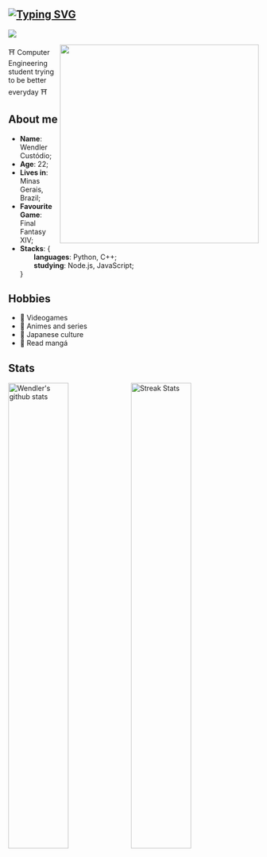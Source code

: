 ## [![Typing SVG](https://readme-typing-svg.herokuapp.com/?lines=Hello!👋+I'm+Wendler!&size=22)](https://git.io/typing-svg) 
![](https://komarev.com/ghpvc/?username=wendlercs&color=blue&style=for-the-badge)

<img align="right" src="https://user-images.githubusercontent.com/13263031/158471939-34ea7390-7332-42f9-8839-0a957d5be4af.png" width="400" />

⛩️ Computer Engineering student trying to be better everyday ⛩️


## About me 
* **Name**: Wendler Custódio;
* **Age**: 22;
* **Lives in**: Minas Gerais, Brazil;
* **Favourite Game**: Final Fantasy XIV;
* **Stacks**: { \
&nbsp;&nbsp;&nbsp;&nbsp;&nbsp;&nbsp; **languages**: Python, C++; \
&nbsp;&nbsp;&nbsp;&nbsp;&nbsp;&nbsp; **studying**: Node.js, JavaScript; \
 } 

## Hobbies

* 🏮 Videogames
* 🏮 Animes and series
* 🏮 Japanese culture
* 🏮 Read mangá

## Stats

 <a href="https://github.com/anuraghazra/github-readme-stats"><img align="center" img width="49%" src="https://github-readme-stats.vercel.app/api?username=wendlercs&show_icons=true&include_all_commits=true&theme=synthwave&hide_border=true" alt="Wendler's github stats" /></a><a href="https://github-readme-streak-stats.herokuapp.com"><img width="49%" img align="center" alt="Streak Stats" src="https://github-readme-streak-stats.herokuapp.com/?user=wendlercs&theme=synthwave&hide_border=true"/></a>





